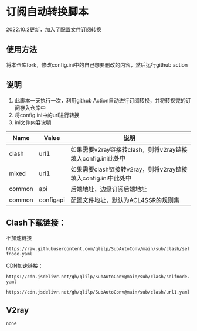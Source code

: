 # 订阅自动转换脚本


2022.10.2更新，加入了配置文件订阅转换

## 使用方法

将本仓库fork，修改config.ini中的自己想要删改的内容，然后运行github action

## 说明

1. 此脚本一天执行一次，利用github Action自动进行订阅转换，并将转换完的订阅存入仓库中
2. 将config.ini中的url进行转换
3. ini文件内容说明

| Name   | Value     | 说明                                                          |
| ------ | --------- | ------------------------------------------------------------- |
| clash  | url1      | 如果需要v2ray链接转clash，则将v2ray链接填入config.ini此处中   |
| mixed  | url1      | 如果需要clash链接转v2ray，则将v2ray链接填入config.ini中此处中 |
| common | api       | 后端地址，边缘订阅后端地址                                    |
| common | configapi | 配置文件地址，默认为ACL4SSR的规则集                           |

## Clash下载链接：

不加速链接

`https://raw.githubusercontent.com/qlilp/SubAutoConv/main/sub/clash/selfnode.yaml`

CDN加速链接：

`https://cdn.jsdelivr.net/gh/qlilp/SubAutoConv@main/sub/clash/selfnode.yaml`

`https://cdn.jsdelivr.net/gh/qlilp/SubAutoConv@main/sub/clash/url1.yaml`


## V2ray

`none`
